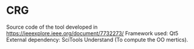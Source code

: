 # CRG
Source code of the tool developed in https://ieeexplore.ieee.org/document/7732273/
Framework used: Qt5
External dependency: SciTools Understand (To compute the OO mertics).
